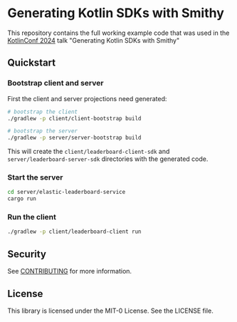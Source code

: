 # Generating Kotlin SDKs with Smithy

This repository contains the full working example code that was used in the 
[KotlinConf 2024](https://kotlinconf.com/2024/) talk "Generating Kotlin SDKs with Smithy"

## Quickstart

### Bootstrap client and server

First the client and server projections need generated:

```sh
# bootstrap the client
./gradlew -p client/client-bootstrap build

# bootstrap the server
./gradlew -p server/server-bootstrap build
```

This will create the `client/leaderboard-client-sdk` and `server/leaderboard-server-sdk` directories with the
generated code.

### Start the server

```sh
cd server/elastic-leaderboard-service
cargo run
```

### Run the client

```sh
./gradlew -p client/leaderboard-client run
```

## Security

See [CONTRIBUTING](CONTRIBUTING.md#security-issue-notifications) for more information.

## License

This library is licensed under the MIT-0 License. See the LICENSE file.
